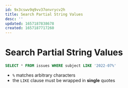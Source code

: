 ```yaml
---
id: 9x3cswv9q9vv37onvrycv2h
title: Search Partial String Values
desc: ''
updated: 1657187838678
created: 1657187717260
---
```

# Search Partial String Values

```sql
SELECT * FROM issues WHERE subject LIKE '2022-07%'
```

- `%` matches arbitrary characters
- the `LIKE` clause must be wrapped in **single** quotes
